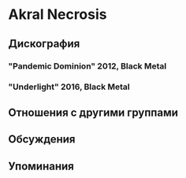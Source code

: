 # Akral Necrosis



## Дискография

### "Pandemic Dominion" 2012, Black Metal



### "Underlight" 2016, Black Metal




## Отношения с другими группами


## Обсуждения


## Упоминания

